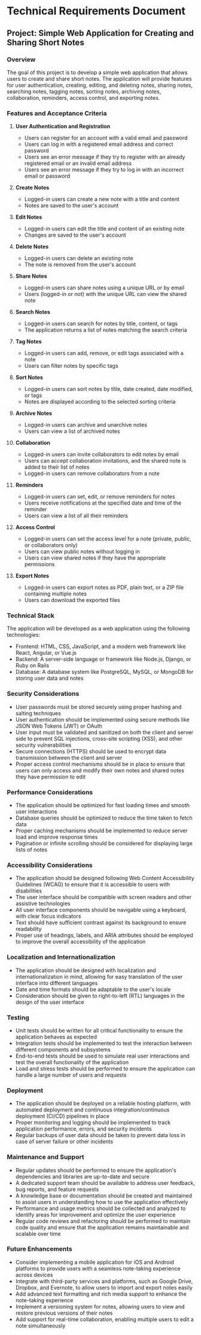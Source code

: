 # Technical Requirements Document

## Project: Simple Web Application for Creating and Sharing Short Notes

### Overview

The goal of this project is to develop a simple web application that allows users to create and share short notes. The application will provide features for user authentication, creating, editing, and deleting notes, sharing notes, searching notes, tagging notes, sorting notes, archiving notes, collaboration, reminders, access control, and exporting notes.

### Features and Acceptance Criteria

1. **User Authentication and Registration**
    - Users can register for an account with a valid email and password
    - Users can log in with a registered email address and correct password
    - Users see an error message if they try to register with an already registered email or an invalid email address
    - Users see an error message if they try to log in with an incorrect email or password

2. **Create Notes**
    - Logged-in users can create a new note with a title and content
    - Notes are saved to the user's account

3. **Edit Notes**
    - Logged-in users can edit the title and content of an existing note
    - Changes are saved to the user's account

4. **Delete Notes**
    - Logged-in users can delete an existing note
    - The note is removed from the user's account

5. **Share Notes**
    - Logged-in users can share notes using a unique URL or by email
    - Users (logged-in or not) with the unique URL can view the shared note

6. **Search Notes**
    - Logged-in users can search for notes by title, content, or tags
    - The application returns a list of notes matching the search criteria

7. **Tag Notes**
    - Logged-in users can add, remove, or edit tags associated with a note
    - Users can filter notes by specific tags

8. **Sort Notes**
    - Logged-in users can sort notes by title, date created, date modified, or tags
    - Notes are displayed according to the selected sorting criteria

9. **Archive Notes**
    - Logged-in users can archive and unarchive notes
    - Users can view a list of archived notes

10. **Collaboration**
    - Logged-in users can invite collaborators to edit notes by email
    - Users can accept collaboration invitations, and the shared note is added to their list of notes
    - Logged-in users can remove collaborators from a note

11. **Reminders**
    - Logged-in users can set, edit, or remove reminders for notes
    - Users receive notifications at the specified date and time of the reminder
    - Users can view a list of all their reminders

12. **Access Control**
    - Logged-in users can set the access level for a note (private, public, or collaborators only)
    - Users can view public notes without logging in
    - Users can view shared notes if they have the appropriate permissions

13. **Export Notes**
    - Logged-in users can export notes as PDF, plain text, or a ZIP file containing multiple notes
    - Users can download the exported files

### Technical Stack

The application will be developed as a web application using the following technologies:

- Frontend: HTML, CSS, JavaScript, and a modern web framework like React, Angular, or Vue.js
- Backend: A server-side language or framework like Node.js, Django, or Ruby on Rails
- Database: A database system like PostgreSQL, MySQL, or MongoDB for storing user data and notes

### Security Considerations

- User passwords must be stored securely using proper hashing and salting techniques
- User authentication should be implemented using secure methods like JSON Web Tokens (JWT) or OAuth
- User input must be validated and sanitized on both the client and server side to prevent SQL injections, cross-site scripting (XSS), and other security vulnerabilities
- Secure connections (HTTPS) should be used to encrypt data transmission between the client and server
- Proper access control mechanisms should be in place to ensure that users can only access and modify their own notes and shared notes they have permission to edit

### Performance Considerations

- The application should be optimized for fast loading times and smooth user interactions
- Database queries should be optimized to reduce the time taken to fetch data
- Proper caching mechanisms should be implemented to reduce server load and improve response times
- Pagination or infinite scrolling should be considered for displaying large lists of notes

### Accessibility Considerations

- The application should be designed following Web Content Accessibility Guidelines (WCAG) to ensure that it is accessible to users with disabilities
- The user interface should be compatible with screen readers and other assistive technologies
- All user interface components should be navigable using a keyboard, with clear focus indicators
- Text should have sufficient contrast against its background to ensure readability
- Proper use of headings, labels, and ARIA attributes should be employed to improve the overall accessibility of the application

### Localization and Internationalization

- The application should be designed with localization and internationalization in mind, allowing for easy translation of the user interface into different languages
- Date and time formats should be adaptable to the user's locale
- Consideration should be given to right-to-left (RTL) languages in the design of the user interface

### Testing

- Unit tests should be written for all critical functionality to ensure the application behaves as expected
- Integration tests should be implemented to test the interaction between different components and subsystems
- End-to-end tests should be used to simulate real user interactions and test the overall functionality of the application
- Load and stress tests should be performed to ensure the application can handle a large number of users and requests

### Deployment

- The application should be deployed on a reliable hosting platform, with automated deployment and continuous integration/continuous deployment (CI/CD) pipelines in place
- Proper monitoring and logging should be implemented to track application performance, errors, and security incidents
- Regular backups of user data should be taken to prevent data loss in case of server failure or other incidents

### Maintenance and Support

- Regular updates should be performed to ensure the application's dependencies and libraries are up-to-date and secure
- A dedicated support team should be available to address user feedback, bug reports, and feature requests
- A knowledge base or documentation should be created and maintained to assist users in understanding how to use the application effectively
- Performance and usage metrics should be collected and analyzed to identify areas for improvement and optimize the user experience
- Regular code reviews and refactoring should be performed to maintain code quality and ensure that the application remains maintainable and scalable over time

### Future Enhancements

- Consider implementing a mobile application for iOS and Android platforms to provide users with a seamless note-taking experience across devices
- Integrate with third-party services and platforms, such as Google Drive, Dropbox, and Evernote, to allow users to import and export notes easily
- Add advanced text formatting and rich media support to enhance the note-taking experience
- Implement a versioning system for notes, allowing users to view and restore previous versions of their notes
- Add support for real-time collaboration, enabling multiple users to edit a note simultaneously

